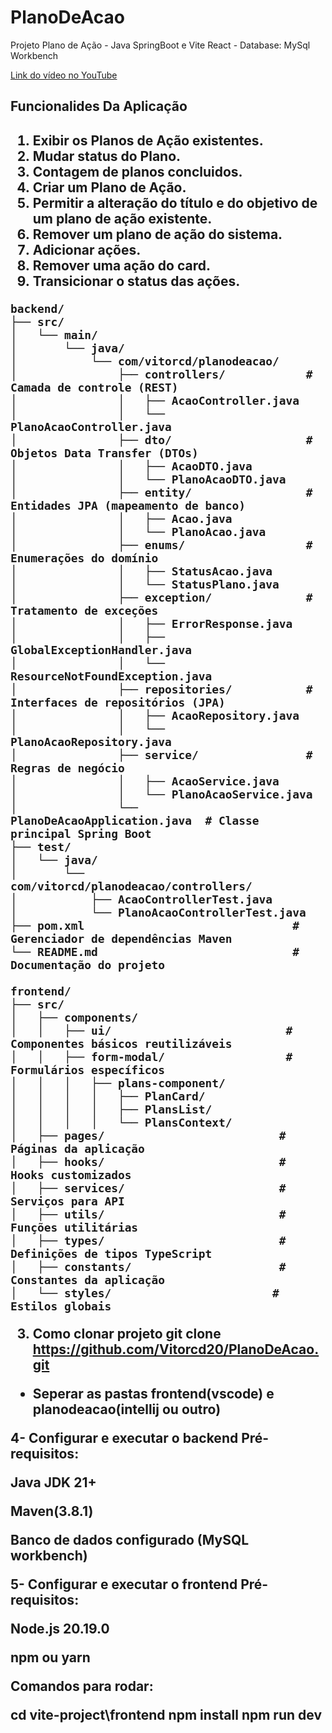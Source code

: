 # PlanoDeAcao
Projeto Plano de Ação  - Java SpringBoot e Vite React - Database: MySql Workbench  

[Link do vídeo no YouTube](https://www.youtube.com/watch?v=kK3Y4n0qyvc)

<h2>Funcionalides Da Aplicação<h2> 

1. Exibir os Planos de Ação existentes.
2. Mudar status do Plano.
3. Contagem de planos concluidos.  
4. Criar um Plano de Ação.  
5. Permitir a alteração do título e do objetivo de um plano de ação existente.  
6. Remover um plano de ação do sistema.
7. Adicionar ações. 
8. Remover uma ação do card.  
9. Transicionar o status das ações.

```
backend/
├── src/
│   └── main/
│       └── java/
│           └── com/vitorcd/planodeacao/
│               ├── controllers/            # Camada de controle (REST)
│               │   ├── AcaoController.java
│               │   └── PlanoAcaoController.java
│               ├── dto/                    # Objetos Data Transfer (DTOs)
│               │   ├── AcaoDTO.java
│               │   └── PlanoAcaoDTO.java
│               ├── entity/                 # Entidades JPA (mapeamento de banco)
│               │   ├── Acao.java
│               │   └── PlanoAcao.java
│               ├── enums/                  # Enumerações do domínio
│               │   ├── StatusAcao.java
│               │   └── StatusPlano.java
│               ├── exception/              # Tratamento de exceções
│               │   ├── ErrorResponse.java
│               │   ├── GlobalExceptionHandler.java
│               │   └── ResourceNotFoundException.java
│               ├── repositories/           # Interfaces de repositórios (JPA)
│               │   ├── AcaoRepository.java
│               │   └── PlanoAcaoRepository.java
│               ├── service/                # Regras de negócio
│               │   ├── AcaoService.java
│               │   └── PlanoAcaoService.java
│               └── PlanoDeAcaoApplication.java  # Classe principal Spring Boot
├── test/
│   └── java/
│       └── com/vitorcd/planodeacao/controllers/
│           ├── AcaoControllerTest.java
│           └── PlanoAcaoControllerTest.java
├── pom.xml                               # Gerenciador de dependências Maven
└── README.md                             # Documentação do projeto
```

```
frontend/
├── src/
│   ├── components/
│   │   ├── ui/                          # Componentes básicos reutilizáveis
│   │   ├── form-modal/                  # Formulários específicos
│   │   │   ├── plans-component/
│   │   │   │   ├── PlanCard/
│   │   │   │   ├── PlansList/
│   │   │   │   └── PlansContext/
│   ├── pages/                          # Páginas da aplicação
│   ├── hooks/                          # Hooks customizados
│   ├── services/                       # Serviços para API
│   ├── utils/                          # Funções utilitárias
│   ├── types/                          # Definições de tipos TypeScript
│   ├── constants/                      # Constantes da aplicação
│   └── styles/                        # Estilos globais
```


3. Como clonar projeto
git clone https://github.com/Vitorcd20/PlanoDeAcao.git

- Seperar as pastas frontend(vscode) e planodeacao(intellij ou outro)


4- Configurar e executar o backend
Pré-requisitos:


Java JDK 21+ 

Maven(3.8.1)

Banco de dados configurado (MySQL workbench)


5- Configurar e executar o frontend
Pré-requisitos:

Node.js 20.19.0

npm ou yarn

Comandos para rodar:

cd vite-project\frontend
npm install
npm run dev

